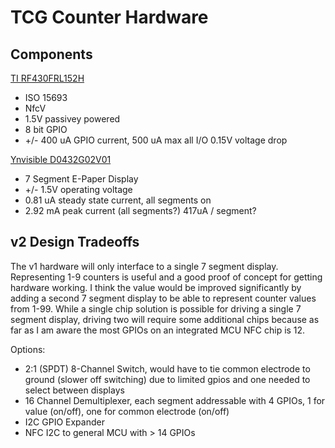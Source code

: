 # TCG Counter Hardware

## Components

[TI RF430FRL152H](https://www.ti.com/lit/ds/symlink/rf430frl152h.pdf?ts=1718074976833&ref_url=https%253A%252F%252Fwww.ti.com%252Fproduct%252FRF430FRL152H)
- ISO 15693
- NfcV
- 1.5V passivey powered
- 8 bit GPIO
- +/- 400 uA GPIO current, 500 uA max all I/O 0.15V voltage drop

[Ynvisible D0432G02V01](https://assets-global.website-files.com/5f7f21e12602d912658dce12/62207f04e89fc72369fa582a_D0432G02V01-V1.0.pdf)
- 7 Segment E-Paper Display
- +/- 1.5V operating voltage
- 0.81 uA steady state current, all segments on
- 2.92 mA peak current (all segments?) 417uA / segment?

## v2 Design Tradeoffs

The v1 hardware will only interface to a single 7 segment display. Representing 1-9 counters is useful and a good proof of concept for getting hardware working. I think the value would be improved significantly by adding a second 7 segment display to be able to represent counter values from 1-99. While a single chip solution is possible for driving a single 7 segment display, driving two will require some additional chips because as far as I am aware the most GPIOs on an integrated MCU NFC chip is 12. 

Options:
- 2:1 (SPDT) 8-Channel Switch, would have to tie common electrode to ground (slower off switching) due to limited gpios and one needed to select between displays
- 16 Channel Demultiplexer, each segment addressable with 4 GPIOs, 1 for value (on/off), one for common electrode (on/off)
- I2C GPIO Expander
- NFC I2C to general MCU with > 14 GPIOs


